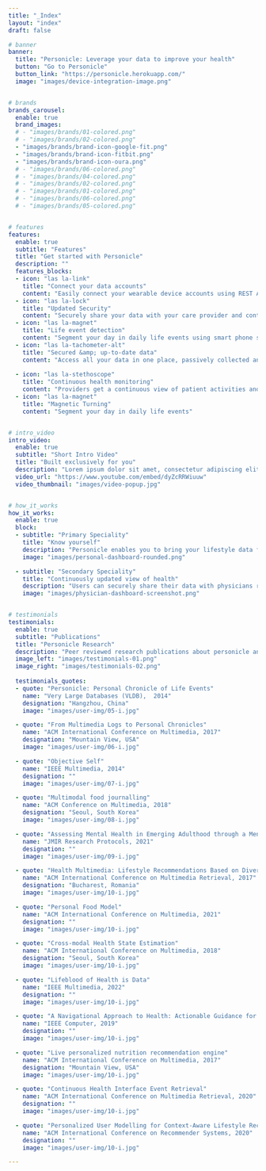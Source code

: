 ```yaml
---
title: "_Index"
layout: "index" 
draft: false

# banner
banner:
  title: "Personicle: Leverage your data to improve your health"
  button: "Go to Personicle"
  button_link: "https://personicle.herokuapp.com/"
  image: "images/device-integration-image.png"


# brands
brands_carousel:
  enable: true
  brand_images:
  # - "images/brands/01-colored.png"
  # - "images/brands/02-colored.png"
  - "images/brands/brand-icon-google-fit.png"
  - "images/brands/brand-icon-fitbit.png"
  - "images/brands/brand-icon-oura.png"
  # - "images/brands/06-colored.png"
  # - "images/brands/04-colored.png"
  # - "images/brands/02-colored.png"
  # - "images/brands/01-colored.png"
  # - "images/brands/06-colored.png"
  # - "images/brands/05-colored.png"


# features
features:
  enable: true
  subtitle: "Features"
  title: "Get started with Personicle"
  description: ""
  features_blocks:
  - icon: "las la-link"
    title: "Connect your data accounts"
    content: "Easily connect your wearable device accounts using REST APIs."
  - icon: "las la-lock"
    title: "Updated Security"
    content: "Securely share your data with your care provider and contacts."
  - icon: "las la-magnet"
    title: "Life event detection"
    content: "Segment your day in daily life events using smart phone sensors"
  - icon: "las la-tachometer-alt"
    title: "Secured &amp; up-to-date data"
    content: "Access all your data in one place, passively collected and updated"
  
  - icon: "las la-stethoscope"
    title: "Continuous health monitoring"
    content: "Providers get a continuous view of patient activities and health"
  - icon: "las la-magnet"
    title: "Magnetic Turning"
    content: "Segment your day in daily life events"


# intro_video
intro_video:   
  enable: true
  subtitle: "Short Intro Video"
  title: "Built exclusively for you"
  description: "Lorem ipsum dolor sit amet, consectetur adipiscing elit. Morbi egestas <br> Werat viverra id et aliquet. vulputate egestas sollicitudin."
  video_url: "https://www.youtube.com/embed/dyZcRRWiuuw"
  video_thumbnail: "images/video-popup.jpg"


# how_it_works
how_it_works:   
  enable: true
  block:
  - subtitle: "Primary Speciality"
    title: "Know yourself"
    description: "Personicle enables you to bring your lifestyle data from disparate and isolated sources to one location. This data can be aggregated and correlated to understand users' habits and how various lifestyle events affect their lives."
    image: "images/personal-dashboard-rounded.png"

  - subtitle: "Secondary Speciality"
    title: "Continuously updated view of health"
    description: "Users can securely share their data with physicians registered on the platform. Physicians can remotely and passively monitor their patients' health status and analyze their data from simple trend lines to sophisticated event pattern detection . "
    image: "images/physician-dashboard-screenshot.png"


# testimonials
testimonials:   
  enable: true
  subtitle: "Publications"
  title: "Personicle Research"
  description: "Peer reviewed research publications about personicle and personal health navigation"
  image_left: "images/testimonials-01.png"
  image_right: "images/testimonials-02.png"
  
  testimonials_quotes:
  - quote: "Personicle: Personal Chronicle of Life Events"
    name: "Very Large Databases (VLDB),  2014"
    designation: "Hangzhou, China"
    image: "images/user-img/05-i.jpg"

  - quote: "From Multimedia Logs to Personal Chronicles"
    name: "ACM International Conference on Multimedia, 2017"
    designation: "Mountain View, USA"
    image: "images/user-img/06-i.jpg"

  - quote: "Objective Self"
    name: "IEEE Multimedia, 2014"
    designation: ""
    image: "images/user-img/07-i.jpg"

  - quote: "Multimodal food journalling"
    name: "ACM Conference on Multimedia, 2018"
    designation: "Seoul, South Korea"
    image: "images/user-img/08-i.jpg"

  - quote: "Assessing Mental Health in Emerging Adulthood through a Mental Health Navigator: A Study Protocol."
    name: "JMIR Research Protocols, 2021"
    designation: ""
    image: "images/user-img/09-i.jpg"

  - quote: "Health Multimedia: Lifestyle Recommendations Based on Diverse Observations"
    name: "ACM International Conference on Multimedia Retrieval, 2017"
    designation: "Bucharest, Romania"
    image: "images/user-img/10-i.jpg"

  - quote: "Personal Food Model"
    name: "ACM International Conference on Multimedia, 2021"
    designation: ""
    image: "images/user-img/10-i.jpg"

  - quote: "Cross-modal Health State Estimation"
    name: "ACM International Conference on Multimedia, 2018"
    designation: "Seoul, South Korea"
    image: "images/user-img/10-i.jpg"

  - quote: "Lifeblood of Health is Data"
    name: "IEEE Multimedia, 2022"
    designation: ""
    image: "images/user-img/10-i.jpg"

  - quote: "A Navigational Approach to Health: Actionable Guidance for Improved Quality of Life"
    name: "IEEE Computer, 2019"
    designation: ""
    image: "images/user-img/10-i.jpg"

  - quote: "Live personalized nutrition recommendation engine"
    name: "ACM International Conference on Multimedia, 2017"
    designation: "Mountain View, USA"
    image: "images/user-img/10-i.jpg"

  - quote: "Continuous Health Interface Event Retrieval"
    name: "ACM International Conference on Multimedia Retrieval, 2020"
    designation: ""
    image: "images/user-img/10-i.jpg"

  - quote: "Personalized User Modelling for Context-Aware Lifestyle Recommendations to Improve Sleep"
    name: "ACM International Conference on Recommender Systems, 2020"
    designation: ""
    image: "images/user-img/10-i.jpg"

---
```

